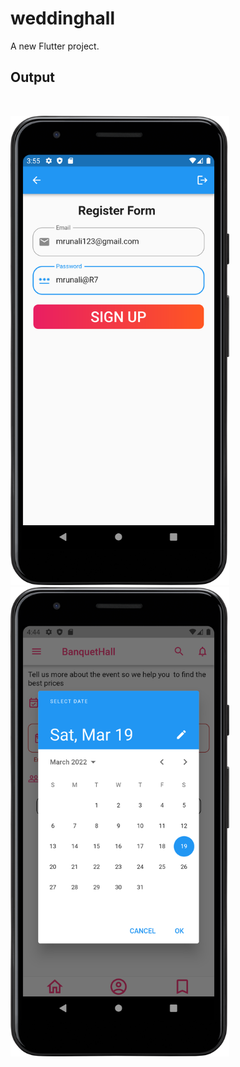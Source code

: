 # weddinghall

A new Flutter project.

## Output
<br>
<p float="left">
    <img src="https://github.com/mrunali8975/FlutterFInalprojject/blob/main/output/Register.png" width = 350/>

  <img src="https://github.com/mrunali8975/FlutterFInalprojject/blob/main/output/Event2.png" width = 350/>
</p>
